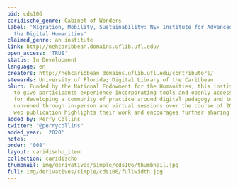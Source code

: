 ```yaml
---
pid: cds106
caridischo_genre: Cabinet of Wonders
label: 'Migration, Mobility, Sustainability: NEH Institute for Advanced Topics in
  the Digital Humanities'
claimed_genre: an institute
link: http://nehcaribbean.domains.uflib.ufl.edu/
open_access: 'TRUE'
status: In Development
language: en
creators: http://nehcaribbean.domains.uflib.ufl.edu/contributors/
stewards: University of Florida; Digital Library of the Caribbean
blurb: Funded by the National Endowment for the Humanities, this institute was designed
  to give participants experience incorporating tools and openly accessible collections
  for developing a community of practice around digital pedagogy and teaching. Participants
  convened through in-person and virtual sessions over the course of 2019-2020. This
  web publication highlights their work and encourages further sharing and collaboration.
added_by: Perry Collins
twitter: "@perrycollins"
added_year: '2020'
notes: 
order: '008'
layout: caridischo_item
collection: caridischo
thumbnail: img/derivatives/simple/cds106/thumbnail.jpg
full: img/derivatives/simple/cds106/fullwidth.jpg
---
```

